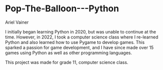 # Pop-The-Balloon---Python
Ariel Vainer

I initially began learning Python in 2020, but was unable to continue at the time. 
However, in 2022, I took a computer science class where I re-learned Python and also learned how to use Pygame to develop games. 
This sparked a passion for game development, and I have since made over 15 games using Python as well as other programming languages. 

This project was made for grade 11, computer science class.
